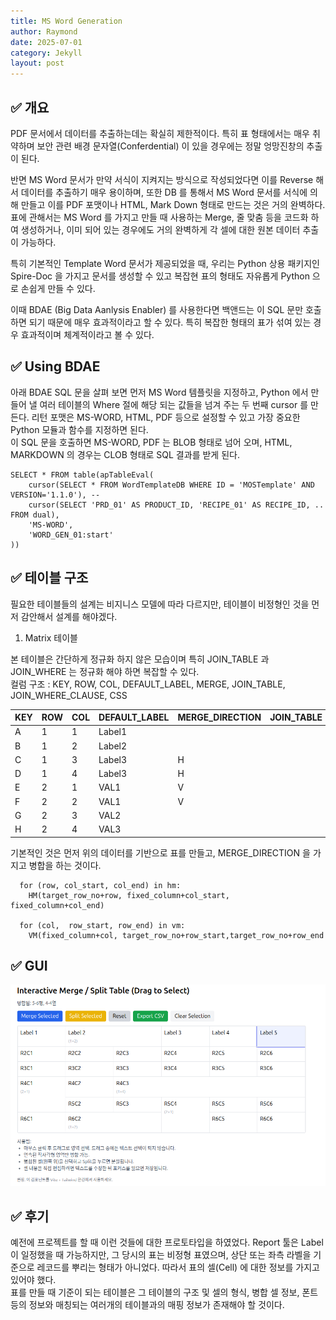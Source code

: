 ```yaml
---
title: MS Word Generation
author: Raymond
date: 2025-07-01
category: Jekyll
layout: post
---
```




## ✅ 개요

PDF 문서에서 데이터를 추출하는데는 확실히 제한적이다.  특히 표 형태에서는 매우 취약하며 보안 관련 배경 문자열(Conferdential) 이
있을 경우에는 정말 엉망진창의 추출이 된다. <br>

반면 MS Word 문서가 만약 서식이 지켜지는 방식으로 작성되었다면 이를 Reverse 해서 데이터를 추출하기 매우 용이하며,
또한 DB 를 통해서 MS Word 문서를 서식에 의해 만들고 이를 PDF 포맷이나 HTML, Mark Down 형태로 만드는 것은 거의 완벽하다.
<br>
표에 관해서는 MS Word 를 가지고 만들 때 사용하는 Merge, 줄 맞춤 등을 코드화 하여 생성하거나, 이미 되어 있는 경우에도 거의 완벽하게 각 셀에
대한 원본 데이터 추출이 가능하다.<br>

특히 기본적인 Template Word 문서가 제공되었을 때, 우리는 Python 상용 패키지인 Spire-Doc 을 가지고 문서를 생성할 수 있고
복잡현 표의 형태도 자유롭게 Python 으로 손쉽게 만들 수 있다.

이때 BDAE (Big Data Aanlysis Enabler) 를 사용한다면 백앤드는 이 SQL 문만 호출하면 되기 때문에 매우 효과적이라고 할 수 있다.
특히 복잡한 형태의 표가 섞여 있는 경우 효과적이며 체계적이라고 볼 수 있다.<br>



## ✅ Using BDAE
아래 BDAE SQL 문을 살펴 보면 먼저 MS Word 템플릿을 지정하고, Python 에서 만들어 낼 여러 테이블의 Where 절에 해당 되는 값들을
넘겨 주는 두 번째 cursor 를 만든다. 리턴 포맷은 MS-WORD, HTML, PDF 등으로 설정할 수 있고 가장 중요한 Python 모듈과 함수를 지정하면 된다.<br>
이 SQL 문을 호출하면 MS-WORD, PDF 는 BLOB 형태로 넘어 오며, HTML, MARKDOWN 의 경우는 CLOB 형태로 SQL 결과를 받게 된다.
```
SELECT * FROM table(apTableEval(
    cursor(SELECT * FROM WordTemplateDB WHERE ID = 'MOSTemplate' AND VERSION='1.1.0'), --
    cursor(SELECT 'PRD_01' AS PRODUCT_ID, 'RECIPE_01' AS RECIPE_ID, .. FROM dual),
    'MS-WORD',
    'WORD_GEN_01:start'
))
```

## ✅ 테이블 구조

필요한 테이블들의 설계는 비지니스 모델에 따라 다르지만, 테이블이 비정형인 것을 먼저 감안해서 설계를 해야겠다.

1. Matrix 테이블

본 테이블은 간단하게 정규화 하지 않은 모습이며 특히 JOIN_TABLE 과 JOIN_WHERE 는 정규화 해야 하면 복잡할 수 있다.<br>
컬럼 구조 : KEY, ROW, COL, DEFAULT_LABEL, MERGE, JOIN_TABLE, JOIN_WHERE_CLAUSE, CSS <br>

|KEY|ROW|COL|DEFAULT_LABEL|MERGE_DIRECTION|JOIN_TABLE|JOIN_WHERE|CSS|
|--|--|--|--|--|--|--|--|
|A |1 |1 |Label1|  |  |  |  |
|B |1 |2 |Label2|  |  |  |  |
|C |1 |3 |Label3|H |  |  |  |
|D |1 |4 |Label3|H |  |  |  |
|E |2 |1 |VAL1  |V |  |  |  |
|F |2 |2 |VAL1  |V |  |  |  |
|G |2 |3 |VAL2  |  |  |  |  |
|H |2 |4 |VAL3  |  |  |  |  |

기본적인 것은 먼저 위의 데이터를 기반으로 표를 만들고, MERGE_DIRECTION 을 가지고 병합을 하는 것이다.<br>

```
  for (row, col_start, col_end) in hm:
    HM(target_row_no+row, fixed_column+col_start, fixed_column+col_end)
    
  for (col,  row_start, row_end) in vm:
    VM(fixed_column+col, target_row_no+row_start,target_row_no+row_end
```        

## ✅ GUI
<img src="../assets/MergeAndSplit.png" >


## ✅ 후기
예전에 프로젝트를 할 때 이런 것들에 대한 프로토타입을 하였었다.  Report 툴은 Label 이 일정했을 때 가능하지만, 그 당시의 표는
비정형 표였으며, 상단 또는 좌측 라벨을 기준으로 레코드를 뿌리는 형태가 아니었다. 따라서 표의 셀(Cell) 에 대한 정보를 가지고 있어야 했다.
<br>
표를 만들 때 기준이 되는 테이블은 그 테이블의 구조 및 셀의 형식, 병합 셀 정보, 폰트 등의 정보와 매칭되는 여러개의 테이블과의 매핑 정보가
존재해야 할 것이다. <br>



